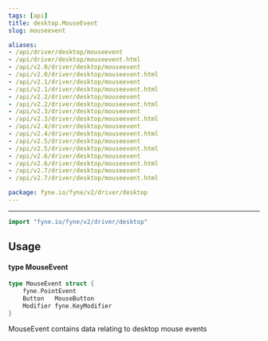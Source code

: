 ```yaml
---
tags: [api]
title: desktop.MouseEvent
slug: mouseevent

aliases:
- /api/driver/desktop/mouseevent
- /api/driver/desktop/mouseevent.html
- /api/v2.0/driver/desktop/mouseevent
- /api/v2.0/driver/desktop/mouseevent.html
- /api/v2.1/driver/desktop/mouseevent
- /api/v2.1/driver/desktop/mouseevent.html
- /api/v2.2/driver/desktop/mouseevent
- /api/v2.2/driver/desktop/mouseevent.html
- /api/v2.3/driver/desktop/mouseevent
- /api/v2.3/driver/desktop/mouseevent.html
- /api/v2.4/driver/desktop/mouseevent
- /api/v2.4/driver/desktop/mouseevent.html
- /api/v2.5/driver/desktop/mouseevent
- /api/v2.5/driver/desktop/mouseevent.html
- /api/v2.6/driver/desktop/mouseevent
- /api/v2.6/driver/desktop/mouseevent.html
- /api/v2.7/driver/desktop/mouseevent
- /api/v2.7/driver/desktop/mouseevent.html

package: fyne.io/fyne/v2/driver/desktop
---
```



---
```go
import "fyne.io/fyne/v2/driver/desktop"
```

## Usage

#### type MouseEvent

```go
type MouseEvent struct {
	fyne.PointEvent
	Button   MouseButton
	Modifier fyne.KeyModifier
}
```

MouseEvent contains data relating to desktop mouse events
